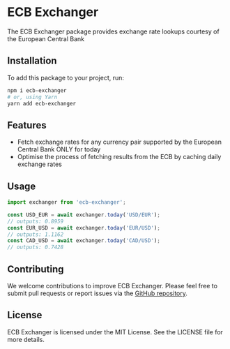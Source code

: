 # ECB Exchanger

The ECB Exchanger package provides exchange rate lookups courtesy of the European Central Bank

## Installation

To add this package to your project, run:

```sh
npm i ecb-exchanger
# or, using Yarn
yarn add ecb-exchanger
```

## Features

- Fetch exchange rates for any currency pair supported by the European Central Bank ONLY for today
- Optimise the process of fetching results from the ECB by caching daily exchange rates

## Usage

```js
import exchanger from 'ecb-exchanger';

const USD_EUR = await exchanger.today('USD/EUR');
// outputs: 0.8959
const EUR_USD = await exchanger.today('EUR/USD');
// outputs: 1.1162
const CAD_USD = await exchanger.today('CAD/USD');
// outputs: 0.7428
```

## Contributing

We welcome contributions to improve ECB Exchanger. Please feel free to submit pull requests or report issues via the [GitHub repository](https://github.com/chesscoders/ecb-exchanger).

## License

ECB Exchanger is licensed under the MIT License. See the LICENSE file for more details.

